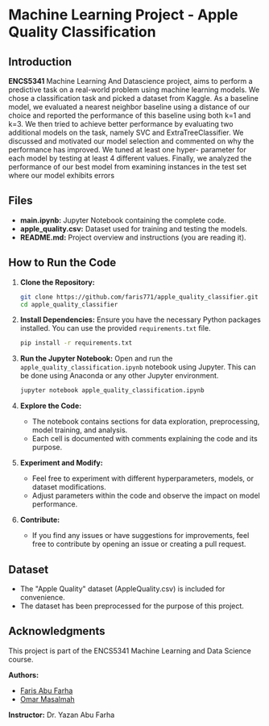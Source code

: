 # Machine Learning Project - Apple Quality Classification

## Introduction
**ENCS5341** Machine Learning And Datascience project, aims to perform a predictive task on a real-world problem using
machine learning models. We chose a classification task and picked a dataset from
Kaggle. As a baseline model, we evaluated a nearest neighbor baseline using a distance
of our choice and reported the performance of this baseline using both k=1 and k=3. We
then tried to achieve better performance by evaluating two additional models on the task,
namely SVC and ExtraTreeClassifier. We discussed and motivated our model selection
and commented on why the performance has improved. We tuned at least one hyper-
parameter for each model by testing at least 4 different values. Finally, we analyzed the
performance of our best model from examining instances in the test set where our model
exhibits errors

## Files
- **main.ipynb:** Jupyter Notebook containing the complete code.
- **apple_quality.csv:** Dataset used for training and testing the models.
- **README.md:** Project overview and instructions (you are reading it).

## How to Run the Code
1. **Clone the Repository:**
    ```bash
    git clone https://github.com/faris771/apple_quality_classifier.git
    cd apple_quality_classifier
    ```

2. **Install Dependencies:**
    Ensure you have the necessary Python packages installed. You can use the provided `requirements.txt` file.
    ```bash
    pip install -r requirements.txt
    ```

3. **Run the Jupyter Notebook:**
    Open and run the `apple_quality_classification.ipynb` notebook using Jupyter. This can be done using Anaconda or any other Jupyter environment.
    ```bash
    jupyter notebook apple_quality_classification.ipynb
    ```

4. **Explore the Code:**
    - The notebook contains sections for data exploration, preprocessing, model training, and analysis.
    - Each cell is documented with comments explaining the code and its purpose.

5. **Experiment and Modify:**
    - Feel free to experiment with different hyperparameters, models, or dataset modifications.
    - Adjust parameters within the code and observe the impact on model performance.

6. **Contribute:**
    - If you find any issues or have suggestions for improvements, feel free to contribute by opening an issue or creating a pull request.

## Dataset
- The "Apple Quality" dataset (AppleQuality.csv) is included for convenience.
- The dataset has been preprocessed for the purpose of this project.

## Acknowledgments
This project is part of the ENCS5341 Machine Learning and Data Science course.

**Authors:**
*  [Faris Abu Farha](https://github.com/faris771)
*  [Omar Masalmah](https://github.com/Omarmasalmah)
  

**Instructor:**
Dr. Yazan Abu Farha



